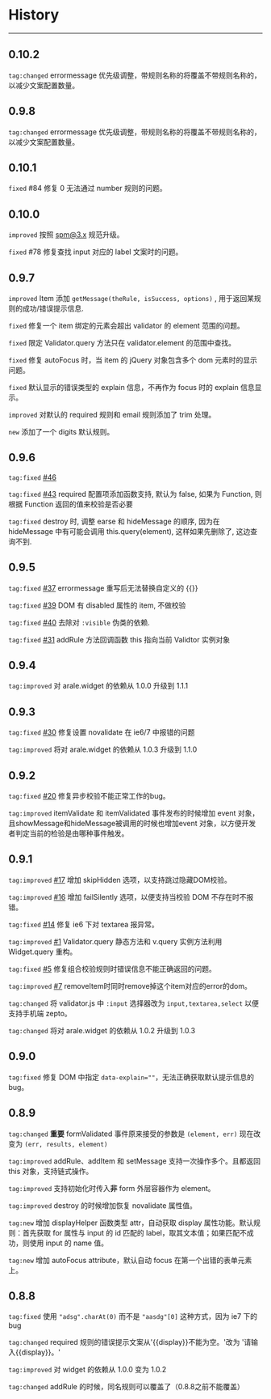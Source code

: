 # History

---

## 0.10.2

`tag:changed` errormessage 优先级调整，带规则名称的将覆盖不带规则名称的，以减少文案配置数量。

## 0.9.8

`tag:changed` errormessage 优先级调整，带规则名称的将覆盖不带规则名称的，以减少文案配置数量。

## 0.10.1

`fixed` #84 修复 0 无法通过 number 规则的问题。

## 0.10.0

`improved` 按照 spm@3.x 规范升级。

`fixed` #78 修复查找 input 对应的 label 文案时的问题。

## 0.9.7

`improved` Item 添加 `getMessage(theRule, isSuccess, options)` , 用于返回某规则的成功/错误提示信息.

`fixed` 修复一个 item 绑定的元素会超出 validator 的 element 范围的问题。

`fixed` 限定 Validator.query 方法只在 validator.element 的范围中查找。

`fixed` 修复 autoFocus 时，当 item 的 jQuery 对象包含多个 dom 元素时的显示问题。

`fixed` 默认显示的错误类型的 explain 信息，不再作为 focus 时的 explain 信息显示。

`improved` 对默认的 required 规则和 email 规则添加了 trim 处理。

`new` 添加了一个 digits 默认规则。


## 0.9.6

`tag:fixed` [#46](https://github.com/aralejs/validator/issues/46)

`tag:fixed` [#43](https://github.com/aralejs/validator/issues/43)  required 配置项添加函数支持, 默认为 false, 如果为 Function, 则根据 Function 返回的值来校验是否必要

`tag:fixed` destroy 时, 调整 earse 和 hideMessage 的顺序, 因为在 hideMessage 中有可能会调用 this.query(element), 这样如果先删除了, 这边查询不到.

## 0.9.5

`tag:fixed` [#37](https://github.com/aralejs/validator/issues/37) errormessage 重写后无法替换自定义的 {{}}

`tag:fixed` [#39](https://github.com/aralejs/validator/issues/39) DOM 有 disabled 属性的 item, 不做校验

`tag:fixed` [#40](https://github.com/aralejs/validator/issues/40) 去除对 `:visible` 伪类的依赖.

`tag:fixed` [#31](https://github.com/aralejs/validator/issues/31) addRule 方法回调函数 this 指向当前 Validtor 实例对象

## 0.9.4

`tag:improved` 对 arale.widget 的依赖从 1.0.0 升级到 1.1.1

## 0.9.3

`tag:fixed` [#30](https://github.com/aralejs/validator/issues/30) 修复设置 novalidate 在 ie6/7 中报错的问题

`tag:improved` 将对 arale.widget 的依赖从 1.0.3 升级到 1.1.0

## 0.9.2

`tag:fixed` [#20](https://github.com/aralejs/validator/issues/20) 修复异步校验不能正常工作的bug。

`tag:improved` itemValidate 和 itemValidated 事件发布的时候增加 event 对象，且showMessage和hideMessage被调用的时候也增加event 对象，以方便开发者判定当前的检验是由哪种事件触发。

## 0.9.1

`tag:improved` [#17](https://github.com/aralejs/validator/issues/17) 增加 skipHidden 选项，以支持跳过隐藏DOM校验。

`tag:improved` [#16](https://github.com/aralejs/validator/issues/16) 增加 failSilently 选项，以便支持当校验 DOM 不存在时不报错。

`tag:fixed` [#14](https://github.com/aralejs/validator/issues/14) 修复 ie6 下对 textarea 报异常。

`tag:improved` [#1](https://github.com/aralejs/validator/issues/1) Validator.query 静态方法和 v.query 实例方法利用 Widget.query 重构。

`tag:fixed` [#5](https://github.com/aralejs/validator/issues/5) 修复组合校验规则时错误信息不能正确返回的问题。

`tag:improved` [#7](https://github.com/aralejs/validator/issues/7) removeItem时同时remove掉这个item对应的error的dom。

`tag:changed` 将 validator.js 中 `:input` 选择器改为 `input,textarea,select` 以便支持手机端 zepto。

`tag:changed` 将对 arale.widget 的依赖从 1.0.2 升级到 1.0.3

## 0.9.0

`tag:fixed` 修复 DOM 中指定 `data-explain=""`，无法正确获取默认提示信息的bug。

## 0.8.9

`tag:changed` **重要** formValidated 事件原来接受的参数是 `(element, err)` 现在改变为 `(err, results, element)`

`tag:improved` addRule、addItem 和 setMessage 支持一次操作多个。且都返回 this 对象，支持链式操作。

`tag:improved` 支持初始化时传入**非** form 外层容器作为 element。

`tag:improved` destroy 的时候增加恢复 novalidate 属性值。

`tag:new` 增加 displayHelper 函数类型 attr，自动获取 display 属性功能。默认规则：首先获取 for 属性与 input 的 id 匹配的 label，取其文本值；如果匹配不成功，则使用 input 的 name 值。

`tag:new` 增加 autoFocus attribute，默认自动 focus 在第一个出错的表单元素上。

## 0.8.8

`tag:fixed` 使用 `"adsg".charAt(0)` 而不是 `"aasdg"[0]` 这种方式，因为 ie7 下的 bug

`tag:changed` required 规则的错误提示文案从'{{display}}不能为空。'改为 '请输入{{display}}。'

`tag:improved` 对 widget 的依赖从 1.0.0 变为 1.0.2

`tag:changed` addRule 的时候，同名规则可以覆盖了（0.8.8之前不能覆盖）


